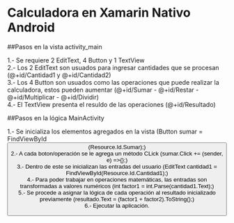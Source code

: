 # Calculadora en Xamarin Nativo Android

##Pasos en la vista activity_main  

1.- Se requiere 2 EditText, 4 Button y 1 TextView  
2.- Los 2 EditText son usuados para ingresar cantidades que se procesan (@+id/Cantidad1 y @+id/Cantidad2)  
3.- Los 4 Button son usuados como las operaciones que puede realizar la calculadora, estos pueden aumentar (@+id/Sumar - @+id/Restar - @+id/Multiplicar - @+id/Dividir)  
4.- El TextView presenta el resuldo de las operaciones (@+id/Resultado)  

##Pasos en la lógica MainActivity  

1.- Se inicializa los elementos agregados en la vista (Button sumar = FindViewById<Button>(Resource.Id.Sumar);)  
2.- A cada boton/operación se le agrega un método CLick (sumar.Click += (sender, e) =>{};)  
3.- Dentro de este se inicializan las entradas del usuario (EditText cantidad1 = FindViewById<EditText>(Resource.Id.Cantidad1);)  
4.- Para poder trabajar en operaciones matemáticas, las entradas son transformadas a valores numéricos (int factor1 = int.Parse(cantidad1.Text);)  
5.- Se procede a asignar la lógica de cada operación al resultado inicializado previamente (resultado.Text = (factor1 + factor2).ToString();)  
6.- Ejecutar la aplicación.
